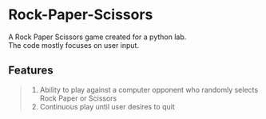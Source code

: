 # Rock-Paper-Scissors

A Rock Paper Scissors game created for a python lab.  
The code mostly focuses on user input.  

## Features
>1. Ability to play against a computer opponent who randomly selects Rock Paper or Scissors  
>2. Continuous play until user desires to quit
